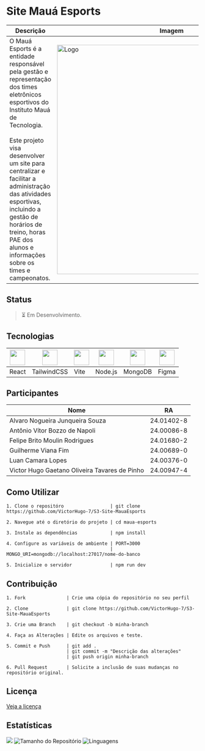 <!--TÍTULO-->
# Site Mauá Esports


<!--DESCRIÇÃO-->
| Descrição                                                                                                                                                                                                                                                                                                                                                     | Imagem                                    |
|-------------------------------------------------------------------------------------------------------------------------------------------------------------------------------------------------------------------------------------------------------------------------------------------------------------------------------------------------------------|-------------------------------------------|
| O Mauá Esports é a entidade responsável pela gestão e representação dos times eletrônicos esportivos do Instituto Mauá de Tecnologia. <br><br> Este projeto visa desenvolver um site para centralizar e facilitar a administração das atividades esportivas, incluindo a gestão de horários de treino, horas PAE dos alunos e informações sobre os times e campeonatos. | <img src="https://github.com/user-attachments/assets/156a8273-2165-4c5a-8c27-9881a6042766" width="600px" alt="Logo">


<!--STATUS-->
## Status
> ⏳ Em Desenvolvimento.


<!--FUNCIONALIDADES-->


<!--TECNOLOGIAS-->
## Tecnologias
| <img src="https://cdn.jsdelivr.net/gh/devicons/devicon@latest/icons/react/react-original.svg" width="40"/> | <img src="https://cdn.jsdelivr.net/gh/devicons/devicon@latest/icons/tailwindcss/tailwindcss-original.svg" width="40"/> | <img src="https://cdn.jsdelivr.net/gh/devicons/devicon@latest/icons/vitejs/vitejs-original.svg" width="40"/> | <img src="https://cdn.jsdelivr.net/gh/devicons/devicon@latest/icons/nodejs/nodejs-original.svg" width="40"/> | <img src="https://cdn.jsdelivr.net/gh/devicons/devicon@latest/icons/mongodb/mongodb-original.svg" width="40"/> | <img src="https://cdn.jsdelivr.net/gh/devicons/devicon@latest/icons/figma/figma-original.svg" width="40"/> |
|-----------------------------------------------------------------------------------------------------------|-----------------------------------------------------------------------------------------------------------------------|-------------------------------------------------------------------------------------------------------------|-----------------------------------------------------------------------------------------------------------|-------------------------------------------------------------------------------------------------------------|----------------------------------------------------------------------------------------------------------|
| React                                                                                                    | TailwindCSS                                                                                                           | Vite                                                                                                       | Node.js                                                                                                  | MongoDB                                                                                                    | Figma                                                                                                   |                                                                                             | TailwindCSS**                                                                                                       | **Vite**                                                                                                   | **Node.js**                                                                                              | **MongoDB**                                                                                                | **Figma**                                                                                               |
<!-- Microsoft e AWS -->


<!--PROTÓTIPO-->


<!--PARTICIPANTES-->
## Participantes
| Nome                            | RA         |
|---------------------------------|------------|
| Alvaro Nogueira Junqueira Souza	| 24.01402-8 |
| Antônio Vítor Bozzo de Napoli   | 24.00086-8 |
| Felipe Brito Moulin Rodrigues   | 24.01680-2 |
| Guilherme Viana Fim             | 24.00689-0 |
| Luan Camara Lopes	              | 24.00376-0 |
| Victor Hugo Gaetano Oliveira Tavares de Pinho | 24.00947-4 |


<!--DEPENDÊNCIAS-->


<!--COMO UTILIZAR-->
## Como Utilizar
```
1. Clone o repositóro                 | git clone https://github.com/VictorHugo-7/S3-Site-MauaEsports

2. Navegue até o diretório do projeto | cd maua-esports

3. Instale as dependências            | npm install

4. Configure as variáveis de ambiente | PORT=3000
                                      | MONGO_URI=mongodb://localhost:27017/nome-do-banco

5. Inicialize o servidor              | npm run dev
```


<!--CONTRIBUIÇÃO-->
## Contribuição
````
1. Fork               | Crie uma cópia do repositório no seu perfil

2. Clone              | git clone https://github.com/VictorHugo-7/S3-Site-MauaEsports

3. Crie uma Branch    | git checkout -b minha-branch

4. Faça as Alterações | Edite os arquivos e teste.

5. Commit e Push      | git add .
                      |	git commit -m "Descrição das alterações" 
                      |	git push origin minha-branch

6. Pull Request       | Solicite a inclusão de suas mudanças no repositório original.
````


<!--LICENÇA-->
## Licença
[Veja a licença](https://github.com/VictorHugo-7/S3-Site-MauaEsports?tab=License-1-ov-file)


<!--ESTRUTURA DE PASTAS-->


<!--ESTATÍSTICAS-->
## Estatísticas
![](https://visitor-badge.laobi.icu/badge?page_id=VictorHugo-7.S3-Site-MauaEsports)
![Tamanho do Repositório](https://img.shields.io/github/repo-size/VictorHugo-7/S3-Site-MauaEsports)
![Linguagens](https://img.shields.io/github/languages/top/VictorHugo-7/S3-Site-MauaEsports)
